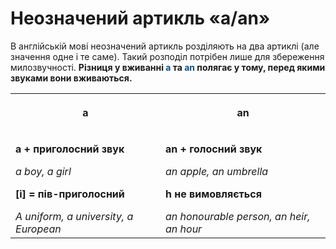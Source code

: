 # Неозначений артикль «a/an»

В англiйськiй мовi неозначений артикль роздiляють на два артиклi (але значення одне i те саме). Такий розподiл потрiбен лише для збереження милозвучностi. **Рiзниця у вживаннi <font color="#0F5181">a</font> та <font color="#0F5181">an</font> полягає у тому, перед якими звуками вони вживаються.**

<table class="center">
<tr>
<th><p align="center">a</p></th>
<th><p align="center">an</p></th>
</tr>
<tr>
<td>
<p><b>a + приголосний звук</b></p>
<p><i>a boy, a girl</i></p>
<p><b>[i] = пiв-приголосний</b></p>
<i>A uniform, a university,
a European</i>
</td>
<td><p><b>an + голосний звук</b></p>
<p><i>an apple, an umbrella</i></p>
<p><b>h не вимовляється</b></p>
<i>an honourable person, an
heir, an hour</i></td>
</tr>
</table>

